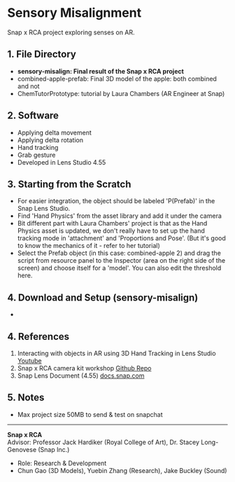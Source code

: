 # Sensory Misalignment
Snap x RCA project exploring senses on AR.
## 1. File Directory
- **sensory-misalign: Final result of the Snap x RCA project**
- combined-apple-prefab: Final 3D model of the apple: both combined and not
- ChemTutorPrototype: tutorial by Laura Chambers (AR Engineer at Snap)
## 2. Software
- Applying delta movement
- Applying delta rotation
- Hand tracking
- Grab gesture
- Developed in Lens Studio 4.55
## 3. Starting from the Scratch
- For easier integration, the object should be labeled 'P(Prefab)' in the Snap Lens Studio.
- Find 'Hand Physics' from the asset library and add it under the camera
- Bit different part with Laura Chambers' project is that as the Hand Physics asset is updated, we don't really have to set up the hand tracking mode in 'attachment' and 'Proportions and Pose'. (But it's good to know the mechanics of it - refer to her tutorial)
- Select the Prefab object (in this case: combined-apple 2) and drag the script from resource panel to the Inspector (area on the right side of the screen) and choose itself for a 'model'. You can also edit the threshold here.
## 4. Download and Setup (sensory-misalign)
- 
## 4. References
1. Interacting with objects in AR using 3D Hand Tracking in Lens Studio [Youtube](https://www.youtube.com/watch?v=AgweoeLMFEk)
2. Snap x RCA camera kit workshop [Github Repo](https://github.com/chanulee/snap-rca-camkit-workshop)
3. Snap Lens Document (4.55) [docs.snap.com](https://docs.snap.com/lens-studio/4.55.1/home)
## 5. Notes
- Max project size 50MB to send & test on snapchat
---
**Snap x RCA**    
Advisor: Professor Jack Hardiker (Royal College of Art), Dr. Stacey Long-Genovese (Snap Inc.)

- Role: Research & Development
- Chun Gao (3D Models), Yuebin Zhang (Research), Jake Buckley (Sound)
